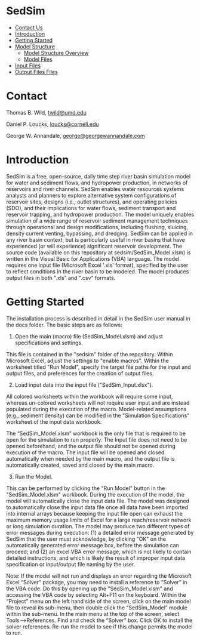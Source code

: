 # SedSim

- [Contact Us](#Contact)
- [Introduction](#Introduction)
- [Getting Started](#InstallGuide)
- [Model Structure](#ModelStructure)
    + [Model Structure Overview](#ModelOverview)  
    + [Model Files](#ModelFiles)
- [Input Files](#InstallGuide)
- [Output Files Files](#InstallGuide)

# <a name="Contact Us"></a>Contact
Thomas B. Wild, twild@umd.edu

Daniel P. Loucks, loucks@cornell.edu

George W. Annandale, george@georgewannandale.com

# <a name="InstallGuide"></a>Introduction

SedSim is a free, open-source, daily time step river basin simulation model for water and sediment flows, and hydropower production, in networks of reservoirs and river channels. SedSim enables water resources systems analysts and planners to explore alternative system configurations of reservoir sites, designs (i.e., outlet structures), and operating policies (SDO), and their implications for water flows, sediment transport and reservoir trapping, and hydropower production. The model uniquely enables simulation of a wide range of reservoir sediment management techniques through operational and design modifications, including flushing, sluicing, density current venting, bypassing, and dredging. SedSim can be applied in any river basin context, but is particularly useful in river basins that have experienced (or will experience) significant reservoir development. The source code (available on this repository at sedsim/SedSim_Model.xlsm) is written in the Visual Basic for Applications (VBA) language. The model requires one input file (Microsoft Excel '.xls' format), specified by the user to reflect conditions in the river basin to be modeled. The model produces output files in both ".xls" and ".csv" formats.

# <a name="Getting Started"></a>Getting Started

The installation process is described in detail in the SedSim user manual in the docs folder. The basic steps are as follows:

1. Open the main (macro) file (SedSim_Model.xlsm) and adjust specifications and settings.

This file is contained in the "sedsim" folder of the repository. Within Microsoft Excel, adjust the settings to "enable macros". Within the worksheet titled "Run Model", specify the target file paths for the input and output files, and preferences for the creation of output files.

2. Load input data into the input file ("SedSim_Input.xlsx"). 

All colored worksheets within the workbook will require some input, whereas un-colored worksheets will not require user input and are instead populated during the execution of the macro. Model-related assumptions (e.g., sediment density) can be modified in the "Simulation Specifications" worksheet of the input data workbook.

The “SedSim_Model.xlsm” workbook is the only file that is required to be open for the simulation to run properly. The Input file does not need to be opened beforehand, and the output file should not be opened during execution of the macro. The input file will be opened and closed automatically when needed by the main macro, and the output file is automatically created, saved and closed by the main macro.

3. Run the Model.

This can be performed by clicking the "Run Model" button in the "SedSim_Model.xlsm" workbook. During the execution of the model, the model will automatically close the input data file. The model was designed to automatically close the input data file once all data have been imported into internal arrays because keeping the input file open can exhaust the maximum memory usage limits of Excel for a large reach/reservoir network or long simulation duration. The model may produce two different types of error messages during execution: (1) a detailed error message generated by SedSim that the user must acknowledge, by clicking "OK" on the automatically generated error message box, before the simulation can proceed; and (2) an excel VBA error message, which is not likely to contain detailed instructions, and which is likely the result of improper input data specification or input/output file naming by the user.

Note: If the model will not run and displays an error regarding the Microsoft Excel “Solver” package, you may need to install a reference to “Solver” in the VBA code. Do this by opening up the "SedSim_Model.xlsm" and accessing the VBA code by selecting Alt+F11 on the keyboard. Within the “Project” menu on the left hand side of the screen, click on the main model file to reveal its sub-menu, then double click the “SedSim_Model” module within the sub-menu. In the main menu at the top of the screen, select Tools-->References. Find and check the “Solver” box. Click OK to install the solver references. Re-run the model to see if this change permits the model to run.
